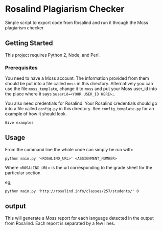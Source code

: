 # Rosalind Plagiarism Checker

Simple script to export code from Rosalind and run it through the Moss plagiarism checker

## Getting Started

This project requires Python 2, Node, and Perl.

### Prerequisites

You need to have a Moss account. The information provided from them should be put into a file called `moss` in this directory. Alternatively you can use the file `moss_template`, change it to `moss` and put your Moss user_id into the place where it says `$userid=<YOUR USER_ID HERE>;`.

You also need credentials for Rosalind. Your Rosalind credentials should go into a file called `config.py` in this directory. See `config_template.py` for an example of how it should look.

```
Give examples
```

## Usage

From the command line the whole code can simply be run with:
```
python main.py '<ROSALIND_URL>' <ASSIGNMENT_NUMBER>
```
Where `<ROSALIND_URL>` is the url corresponding to the grade sheet for the particular section.

eg,
```
python main.py 'http://rosalind.info/classes/257/students/' 0
```

## output
This will generate a Moss report for each language detected in the output from Rosalind. Each report is separated by a few lines.
